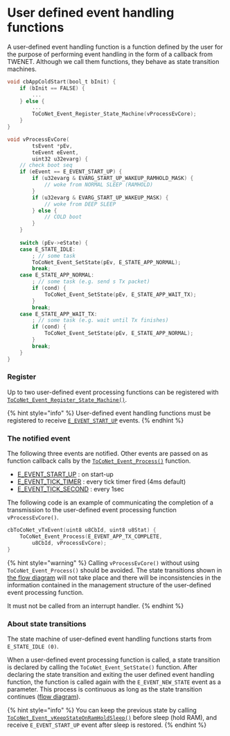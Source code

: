 # User defined event handling functions

A user-defined event handling function is a function defined by the user for the purpose of performing event handling in the form of a callback from TWENET. Although we call them functions, they behave as state transition machines.

```c
void cbAppColdStart(bool_t bInit) {
    if (bInit == FALSE) {
 		...
    } else {
    	...
    	ToCoNet_Event_Register_State_Machine(vProcessEvCore);
    }
}

void vProcessEvCore(
        tsEvent *pEv,
        teEvent eEvent,
        uint32 u32evarg) {
    // check boot seq
	if (eEvent == E_EVENT_START_UP) {
		if (u32evarg & EVARG_START_UP_WAKEUP_RAMHOLD_MASK) {
			// woke from NORMAL SLEEP (RAMHOLD)
		}
	    if (u32evarg & EVARG_START_UP_WAKEUP_MASK) {
			// woke from DEEP SLEEP
	    } else {
			// COLD boot
	    }
	}
	
	switch (pEv->eState) {
	case E_STATE_IDLE:
		; // some task
		ToCoNet_Event_SetState(pEv, E_STATE_APP_NORMAL);
		break;
	case E_STATE_APP_NORMAL:
		; // some task (e.g. send s Tx packet)
		if (cond) {
			ToCoNet_Event_SetState(pEv, E_STATE_APP_WAIT_TX);
		}
		break;
	case E_STATE_APP_WAIT_TX:
		; // some task (e.g. wait until Tx finishes)
		if (cond) {
		    ToCoNet_Event_SetState(pEv, E_STATE_APP_NORMAL);
		}
		break;
	}
}
```



### Register

Up to two user-defined event processing functions can be registered with [`ToCoNet_Event_Register_State_Machine()`](toconet_event-api/toconet_event_register_state_machine.md).

{% hint style="info" %}
User-defined event handling functions must be registered to receive [`E_EVENT_START_UP`](ibento.md) events.
{% endhint %}



### The notified event

The following three events are notified. Other events are passed on as function callback calls by the [`ToCoNet_Event_Process()`](toconet_event-api/toconet_event_process.md#toconet_event_process) function.

* [E_EVENT_START_UP](ibento.md) : on start-up
* [E_EVENT_TICK_TIMER](ibento.md) : every tick timer fired (4ms default)
* [E_EVENT_TICK_SECOND](ibento.md) : every 1sec

The following code is an example of communicating the completion of a transmission to the user-defined event processing function `vProcessEvCore()`.

```c
cbToCoNet_vTxEvent(uint8 u8CbId, uint8 u8Stat) {
    ToCoNet_Event_Process(E_EVENT_APP_TX_COMPLETE, 
        u8CbId, vProcessEvCore);
}
```

{% hint style="warning" %}
Calling `vProcessEvCore()` without using `ToCoNet_Event_Process()` should be avoided. The state transitions shown in [the flow diagram](../../tweliet-net-api-jie-shuo/twenet-fur/yzaibentofur.md) will not take place and there will be inconsistencies in the information contained in the management structure of the user-defined event processing function.

It must not be called from an interrupt handler.
{% endhint %}



### About state transitions

The state machine of user-defined event handling functions starts from `E_STATE_IDLE (0)`.

When a user-defined event processing function is called, a state transition is declared by calling the `ToCoNet_Event_SetState()` function. After declaring the state transition and exiting the user defined event handling function, the function is called again with the `E_EVENT_NEW_STATE` event as a parameter. This process is continuous as long as the state transition continues ([flow diagram](../../tweliet-net-api-jie-shuo/twenet-fur/yzaibentofur.md)).

{% hint style="info" %}
You can keep the previous state by calling [`ToCoNet_Event_vKeepStateOnRamHoldSleep()`](toconet_event-api/toconet_event_vkeepstateonramholdsleep.md) before sleep (hold RAM), and receive `E_EVENT_START_UP` event after sleep is restored.
{% endhint %}

